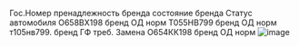 Гос.Номер	пренадлежность бренда	состояние бренда	Статус автомобиля
О658ВХ198	бренд	ОД	норм
Т055НВ799	бренд	ОД	норм
т105нв799.	бренд	ГФ	треб. Замена
О654КК198	бренд	ОД	норм
![image](https://user-images.githubusercontent.com/83028166/131689290-dae95574-2708-4064-a147-d7315d49590f.png)
